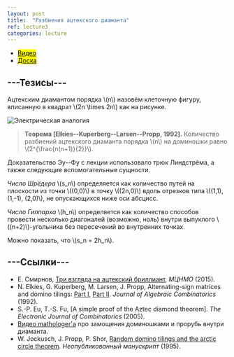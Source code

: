 ```yaml
---
layout: post
title:  "Разбиения ацтекского диаманта"
ref: lecture3
categories: lecture
---
```


+ [<mark>Видео</mark>](https://drive.google.com/file/d/1Bi2eCebQlivNZPFu31m-OStT-iS4JPB7/view?usp=sharing)
+ [<mark>Доска</mark>]({{site.baseurl}}/whiteboard/lec3.pdf)


## ---Тезисы---

Ацтекским диамантом порядка \\(n\\) назовём клеточную фигуру, вписанную в квадрат \\(2n \times 2n\\) как на рисунке.

![Электрическая аналогия]({{site.baseurl}}/pics/aztec.jpg "Рисунок: J. Propp")

> **Теорема [Elkies--Kuperberg--Larsen--Propp, 1992].**
Количество разбиений ацтекского диаманта порядка \\(n\\) на доминошки равно \\(2^{\frac{n(n+1)}{2}}\\).

Доказательство Эу--Фу с лекции использовало трюк Линдстрёма, а также следующие вспомогательные сущности.

_Число Шрёдера_ \\(s_n\\) определяется как количество путей на плоскости из точки \\((0,0)\\) в точку \\((2n,0)\\) вдоль отрезков типа \\((1,1), (1,-1), (2,0)\\), не опускающихся ниже оси абсцисс.

_Число Гиппарха_ \\(h_n\\) определяется как количество способов провести несколько диагоналей (возможно, ноль) внутри выпуклого \\((n+2)\\)-угольника без пересечений во внутренних точках.

Можно показать, что \\(s_n = 2h_n\\).

## ---Cсылки---
+ Е. Смирнов, [Три взгляда на ацтекский бриллиант](https://www.mccme.ru/free-books/dubna/smirnov-aztec.pdf), _МЦНМО_ (2015).
+ N. Elkies, G. Kuperberg, M. Larsen, J. Propp, Alternating-sign matrices and domino tilings: [Part I](https://link.springer.com/content/pdf/10.1023/A:1022420103267.pdf), [Part II](https://link.springer.com/content/pdf/10.1023/A:1022483817303.pdf). _Journal of Algebraic Combinatorics_ (1992).
+ S.-P. Eu, T.-S. Fu, [A simple proof of the Aztec diamond theorem]. _The Electronic Journal of Combinatorics_ (2005).
+ [Видео mathologer'а](https://www.youtube.com/watch?v=Yy7Q8IWNfHM) про замощения доминошками и прорубь внутри диаманта.
+ W. Jockusch, J. Propp, P. Shor, [Random domino tilings and the arctic circle theorem](https://arxiv.org/abs/math/9801068). _Неопубликованный манускрипт_ (1995).